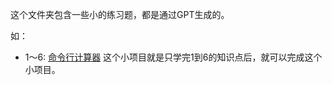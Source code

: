 这个文件夹包含一些小的练习题，都是通过GPT生成的。

如：
- 1～6: <a href = "./1-6/命令行计算器.md">命令行计算器</a>
这个小项目就是只学完1到6的知识点后，就可以完成这个小项目。

